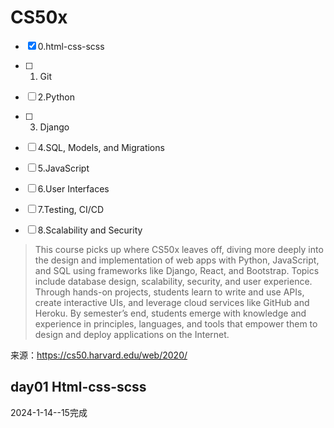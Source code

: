 # CS50x

- [x] 0.html-css-scss
 - [ ] 1. Git
 - [ ] 2.Python
 - [ ] 3. Django
 - [ ] 4.SQL, Models, and Migrations
 - [ ] 5.JavaScript
 - [ ] 6.User Interfaces
 - [ ] 7.Testing, CI/CD
 - [ ] 8.Scalability and Security



> This course picks up where CS50x leaves off, diving more deeply into the design and implementation of web apps with Python, JavaScript, and SQL using frameworks like Django, React, and Bootstrap. Topics include database design, scalability, security, and user experience. Through hands-on projects, students learn to write and use APIs, create interactive UIs, and leverage cloud services like GitHub and Heroku. By semester’s end, students emerge with knowledge and experience in principles, languages, and tools that empower them to design and deploy applications on the Internet.

来源：https://cs50.harvard.edu/web/2020/




## day01 Html-css-scss

2024-1-14--15完成
